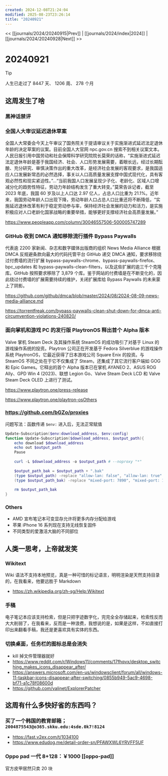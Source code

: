 ```yaml
---
created: 2024-12-08T21:24:04
modified: 2025-08-23T23:26:14
title: "20240921"
---
```


<< [[journals/2024/20240915|Prev]] | [[journals/2024/index|2024]] | [[journals/2024/20240928|Next]] >>

# 20240921

> [!tip]
> 人生已走过了 8447 天、 1206 周、 278 个月

## 这周发生了啥

### 黑神话禁评

### 全国人大审议延迟退休草案

全国人大常委会今天上午审议了国务院关于提请审议关于实施渐进式延迟法定退休年龄的决定草案的议案。目前全国人大官网 npc.gov.cn 搜索不到相关议案文本。人民日报引用中国劳动和社会保障科学研究院院长莫荣的话称，“实施渐进式延迟法定退休年龄是基于我国经济、社会、人口形势发展需要，着眼长远，经过长期酝酿、充分研究、审慎决策作出的重大改革，是经济社会发展的客观要求，是我国适应人口发展新常态的必然选择，事关以人口高质量发展支撑中国式现代化，具有客观必然性和现实紧迫性。”...“当前我国人口发展呈现少子化、老龄化、区域人口增减分化的趋势性特征，劳动力年龄结构发生了重大转变。”莫荣告诉记者，截至 2023 年底，我国 60 岁及以上人口达 2.97 亿人，占总人口比重为 21.1%。近年来，我国劳动年龄人口出现下降，劳动年龄人口占总人口比重还将不断降低，“实施延迟退休改革有利于稳定劳动参与率，保持经济社会发展的动力和活力，是实施积极应对人口老龄化国家战略的重要举措，能够更好支撑经济社会高质量发展。”

https://www.peopleapp.com/column/30046557506-500005747289

### GitHub 收到 DMCA 通知移除流行插件 Bypass Paywalls

代表逾 2200 家新闻、杂志和数字媒体出版商的组织 News Media Alliance 根据 DMCA 反规避条款向最大的代码托管平台 GitHub 递交 DMCA 通知，要求移除绕过付费墙的流行扩展 bypass-paywalls-chrome、bypass-paywalls-firefox、bpc_updates 和 bypass-paywalls-clean-filters，以及这些扩展的逾三千个克隆库。GitHub 按照要求移除了 3,879 个库。鉴于网站的付费墙是在不断变化的，因此绕过付费墙的扩展需要持续的维护，关闭扩展库给 Bypass Paywalls 的未来蒙上了阴影。

https://github.com/github/dmca/blob/master/2024/08/2024-08-09-news-media-alliance.md

https://torrentfreak.com/bypass-paywalls-clean-shut-down-for-dmca-anti-circumvention-violations-240820/

### 面向掌机和游戏 PC 的发行版 PlaytronOS 释出首个 Alpha 版本

Valve 掌机 Steam Deck 及其操作系统 SteamOS 的成功吸引了对基于 Linux 的游戏操作系统的投资。Playtron 公司正在开发基于 Fedora Silverblue 的游戏操作系统 PlaytronOS，它最近获得了日本游戏公司 Square Enix 的投资。与 SteamOS 不同之处在于它不仅集成了 Steam，还集成了其它流行客户端如 GOG 和 Epic Games。它释出的首个 Alpha 版本已在掌机 AYANEO 2、ASUS ROG Ally、GPD Win 4 (2023)、联想 Legion Go、Valve Steam Deck LCD 和 Valve Steam Deck OLED 上进行了测试。

https://www.playtron.one/press-release

https://www.playtron.one/playtron-osOthers

### https://github.com/bGZo/proxies

问题写法：函数传递 `$env:` 进入后，无法正常赋值

```powershell
Update-Subscription($env:download_address, $env:config)
function Update-Subscription($download_address, $output_path){
    echo download $download_address
    echo out $output_path
    Pause
    
    curl -L $download_address -o $output_path # --noproxy "*"
    
    $output_path_bak = $output_path + ".bak"
    (type $output_path) -replace "allow-lan: false", "allow-lan: true" > $output_path_bak
    (type $output_path_bak) -replace "mixed-port: 7890", "mixed-port: 10800" > $output_path
    
    rm $output_path_bak
}
```

### Others

- AMD 宣布笔记本可变显存允许将更多内存分配给游戏
- 苹果 iPhone 16 系列现在支持无线恢复固件
- 不同类型的爱激活大脑的不同部位

## 人类一思考，上帝就发笑

### Wikitext

Wiki 语法不支持本地预览，真是一种可惜的标记语言，明明渲染是天然支持目录的，在我看来，他要远胜于 Markdown

- https://zh.wikipedia.org/zh-sg/Help:Wikitext

### 手稿

电子笔记本应该支持检索，但是只把字迹数字化，完完全全存储起来，检索性反而大大削弱了，在我看来，反而是一种浪费，我想说的是，如果是这样，不如直接打印出来翻看手稿，我还是更喜欢具有实体的东西。

### 切换桌面，任务栏的图标总是会消失

- kill 掉文件管理器就好
- https://www.reddit.com/r/Windows11/comments/17fhqvx/desktop_switching_makes_icons_disappear_after/
- https://answers.microsoft.com/en-us/windowsclient/forum/all/windows-11-taskbar-icons-disappear-after-switching/0855b949-5ac9-4698-bf71-a1c78f08600d
- https://github.com/valinet/ExplorerPatcher

## 这周有什么多快好省的东西吗？

### 买了一个韩国的教育邮箱；`2004875543@o365.skku.edu:4sde.0k7!8124`

- https://fast.v2ex.com/t/1034100
- https://www.edudog.me/detail-order-sn/PFAWXWL6YRVFF5UF

### Oppo pad 一代 8+128：￥1000 [[oppo-pad]]

官方皮甲居然只卖 20 块
